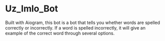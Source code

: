 # Uz_Imlo_Bot
Built with Aiogram, this bot is a bot that tells you whether words are spelled correctly or incorrectly. If a word is spelled incorrectly, it will give an example of the correct word through several options.
